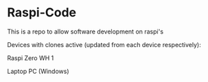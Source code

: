 # Raspi-Code
This is a repo to allow software development on raspi's

Devices with clones active (updated from each device respectively):

Raspi Zero WH 1 

Laptop PC (Windows)
